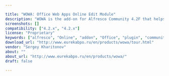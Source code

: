 ```yaml
---

title: "WOWA: Office Web Apps Online Edit Module"
description: "WOWA is the add-on for Alfresco Community 4.2F that helps to integrate Alfresco-based ECM system with Office Web Apps service using WOPI protocol. WOWA Online Edit module is the instrument that gives the opportunity to edit Microsoft Office Word documents, Microsoft Office Excel tables and PowerPoint presentations online from Alfresco-based ECM system interface. This module makes it possible to collaborate on documents. Supported file types: -.docx, -.xlsx, -.pptx. To use WOWA correctly you must have Office Professional Plus 2013, Office Standard 2013, or Office for Mac 2011 license (Volume Licensing agreement). To launch online edit the user should choose the option Edit in Office Online."
screenshots: []
compatibility: ["4.2.x", "4.2.x"]
license: "Proprietary"
keywords: ["alfresco", "Online", "addon", "Office", "plugin", "community", "Apps", "Edition", "Web"]
download_url: "http://www.eurekabpo.ru/en/products/wowa/tour.html"
vendor: "Sergey Kharitonov"
about: ""
about_url: "http://www.eurekabpo.ru/en/products/wowa/"
draft: false

---
```


